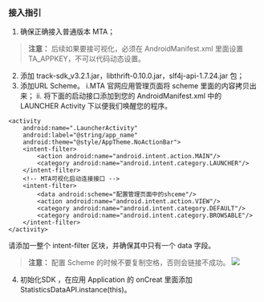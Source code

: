 ### 接入指引
1. 确保正确接入普通版本 MTA；
>**注意：**
>后续如果要接可视化，必须在 AndroidManifest.xml 里面设置 TA_APPKEY，不可以代码动态设置。

2. 添加 track-sdk_v3.2.1.jar，libthrift-0.10.0.jar，slf4j-api-1.7.24.jar 包；
3. 添加URL Scheme。
i.MTA 官网应用管理页面将 scheme 里面的内容拷贝出来；
ii. 将下面的启动接口添加到您的 AndroidManifest.xml 中的 LAUNCHER Activity 下以便我们唤醒您的程序。
```
<activity
    android:name=".LauncherActivity"
    android:label="@string/app_name"
    android:theme="@style/AppTheme.NoActionBar">
    <intent-filter>
        <action android:name="android.intent.action.MAIN"/>
        <category android:name="android.intent.category.LAUNCHER"/>
    </intent-filter>
    <!-- MTA可视化启动连接接口 -->
    <intent-filter>
        <data android:scheme="配置管理页面中的shceme"/>
        <action android:name="android.intent.action.VIEW"/>
        <category android:name="android.intent.category.DEFAULT"/>
        <category android:name="android.intent.category.BROWSABLE"/>
    </intent-filter>
</activity>
```
请添加一整个 intent-filter 区块，并确保其中只有一个 data 字段。
>**注意：**
>配置 Scheme 的时候不要复制空格，否则会链接不成功。
![](http://imgcache.tce.fsphere.cn/static/mc.qcloudimg.com/static/img/ac5b407da039b3ac842a229c693b58b4/image.jpg)

4. 初始化SDK ，在应用 Application 的 onCreat 里面添加 StatisticsDataAPI.instance(this)。